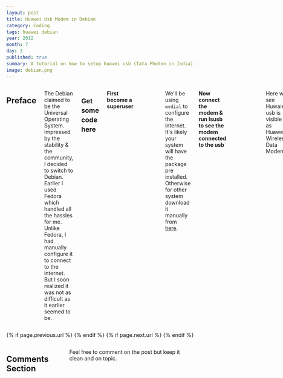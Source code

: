 ```yaml
---
layout: post
title: Huawei Usb Modem in Debian
category: Coding
tags: huawei debian
year: 2012
month: 7
day: 3
published: true
summary: A tutorial on how to setup huawei usb (Tata Photon in India) in Debian
image: debian.png
---
```


<div class="row">	
	<div class="span9 columns">
	  <h2>Preface</h2>
	  <p>The Debian claimed to be the Universal Operating System. Impressed by the stability & the community, I decided to switch to Debian. Earlier I used Fedora which handled all the hassles for me. Unlike Fedora, I had manually configure it to connect to the internet. But I soon realized it was not as difficult as it earlier seemed to be.</p>  	
  <h2><small>Get some code here</small></h2>  
 <p><strong>First become a superuser</strong></p>
	  <p><pre><code># su</code></pre></p>	  
          <p> We'll be using <code>wvdial</code> to configure the internet. It's likely your system will have the package pre installed. Otherwise for other system download it manually from <a href="http://packages.debian.org/squeeze/wvdial" target="_blank">here</a>. 
          </p>
          <p><strong>Now connect the modem & run lsusb to see the modem connected to the usb</strong></p>
          <p><pre><code># lsusb</code></pre></p>
          <p>
          <img src="/img/w4.png" alt="wvdial" />
          </p>
          <p> Here we see Huwaie usb is visible as Huawei Wireless Data Modem </p>
          <p><strong> Now for detecting the modem run</strong></p>
          <p><pre><code># wvdialconf /etc/wvdial.conf</code></pre></p>
           <p><img src="/img/w1.png" alt="wvdial" /></p>
          <p>This scans the usb port for modem. In my case the modem was detected in ttyUSB0. Now edit the wvdial.conf file. I am accustomed to use vi editor. But you can use any editor like gedit, nano, etc. Just replace vi with the name of your editor </p>
          <p><pre><code># vi /etc/wvdial.conf</code></pre></p>
           <p><img src="/img/w3.png" alt="wvdial" /></p>
          <p> Remove the semicolons & change the following values</p>
          <p><pre><code>
Username: internet
Password: internet
Phone   : #777
 </code></pre></p>
<p>Also add the following lines to wvdial.conf </p>
<p><pre><code>
Init3 = AT+CRM=1
Stupid Mode = 1
 </code></pre></p>
<p> Now run the following command </p>
<p><pre><code># wvdial</code></pre></p>
<p>  Bravo! It connects to the internet. Press <b>Ctrl + C</b> anytime to disconnect </p>
	</div>
</div> 

<div class="row">	
	<div class="span9 column">
			<p class="pull-right">{% if page.previous.url %} <a href="{{page.previous.url}}" title="Previous Post: {{page.previous.title}}"><i class="icon-chevron-left"></i></a> 	{% endif %}   {% if page.next.url %} 	<a href="{{page.next.url}}" title="Next Post: {{page.next.title}}"><i class="icon-chevron-right"></i></a> 	{% endif %} </p>  
	</div>
</div>

<div class="row">	
    <div class="span9 columns">    
		<h2>Comments Section</h2>
	    <p>Feel free to comment on the post but keep it clean and on topic.</p>	
		<div id="disqus_thread"></div>
		<script type="text/javascript">
			/* * * CONFIGURATION VARIABLES: EDIT BEFORE PASTING INTO YOUR WEBPAGE * * */
			var disqus_shortname = '2shar'; // required: replace example with your forum shortname
			var disqus_identifier = '/blog/huawei-usb-modems-in-debian';
			var disqus_url = '/blog/huawei-usb-modem-in-debian';
			
			/* * * DON'T EDIT BELOW THIS LINE * * */
			(function() {
				var dsq = document.createElement('script'); dsq.type = 'text/javascript'; dsq.async = true;
				dsq.src = 'http://' + disqus_shortname + '.disqus.com/embed.js';
				(document.getElementsByTagName('head')[0] || document.getElementsByTagName('body')[0]).appendChild(dsq);
			})();
		</script>
		<noscript>Please enable JavaScript to view the <a href="http://disqus.com/?ref_noscript">comments powered by Disqus.</a></noscript>
		<a href="http://disqus.com" class="dsq-brlink">blog comments powered by <span class="logo-disqus">Disqus</span></a>
	</div>
</div>

<!-- Twitter -->
<script>!function(d,s,id){var js,fjs=d.getElementsByTagName(s)[0];if(!d.getElementById(id)){js=d.createElement(s);js.id=id;js.src="//platform.twitter.com/widgets.js";fjs.parentNode.insertBefore(js,fjs);}}(document,"script","twitter-wjs");</script>

<!-- Google + -->
<script type="text/javascript">
  (function() {
    var po = document.createElement('script'); po.type = 'text/javascript'; po.async = true;
    po.src = 'https://apis.google.com/js/plusone.js';
    var s = document.getElementsByTagName('script')[0]; s.parentNode.insertBefore(po, s);
  })();
</script>
